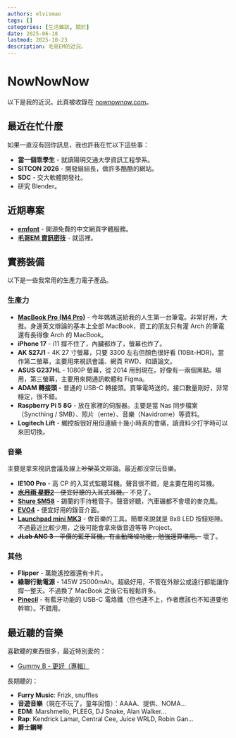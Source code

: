 ```yaml
---
authors: elvismao
tags: []
categories: [生活雜談, 關於]
date: 2025-06-18
lastmod: 2025-10-23
description: 毛哥EM的近況。
---
```


# NowNowNow

以下是我的近況。此頁被收錄在 [nownownow.com](https://nownownow.com/p/F3to)。

## 最近在忙什麼

如果一直沒有回你訊息，我也許我在忙以下這些事：

- **當一個乖學生** - 就讀陽明交通大學資訊工程學系。
- **SITCON 2026** - 開發組組長，做許多酷酷的網站。
- **SDC** - 交大軟體開發社。
- 研究 Blender。

## 近期專案

- [**emfont**](https://font.emtech.cc/) - 開源免費的中文網頁字體服務。
- [**毛哥EM 資訊密技**](https://emtech.cc/) - 就這裡。

## 實務裝備

以下是一些我常用的生產力電子產品。

### 生產力

- [**MacBook Pro (M4 Pro)**](/p/win-macbook) - 今年媽媽送給我的人生第一台筆電。非常好用，大推。身邊英文辯論的基本上全部 MacBook，資工的朋友只有灌 Arch 的筆電還有長得像 Arch 的 MacBook。
- **iPhone 17** - i11 撐不住了，內臟都炸了，螢幕也炸了。
- **AK S27J1** - 4K 27 寸螢幕，只要 3300 左右但顏色很好看 (10Bit-HDR)。當作第二螢幕，主要用來視訊會議、網頁 RWD、和讀論文。
- **ASUS G237HL** - 1080P 螢幕，從 2014 用到現在。好像有一兩個黑點。堪用，第三螢幕，主要用來開通訊軟體和 Figma。
- **ADAM 轉接頭** - 普通的 USB-C 轉接頭。買筆電時送的。接口數量剛好，非常穩定，很不錯。
- **Raspberry Pi 5 8G** - 放在家裡的伺服器。主要是當 Nas 同步檔案（Syncthing / SMB）、照片（ente）、音樂（Navidrome）等資料。
- **Logitech Lift** - 觸控板很好用但連續十幾小時真的會痛，讀資料少打字時可以來回切換。

### 音樂

主要是拿來視訊會議及線上~~吵架~~英文辯論。最近都沒空玩音樂。

- **IE100 Pro** - 高 CP 的入耳式監聽耳機。聲音很不錯，是主要在用的耳機。
- ~~[**水月雨 星野2**](https://moondroplab.com/cn/products/starfield-ii) - 便宜好聽的入耳式耳機。~~ 不見了。
- [**Shure SM58**](https://www.shure.com/en-US/products/microphones/sm58) - 錫蘭的手持粗管子。聲音好聽，汽車碾都不會壞的麥克風。
- [**EVO4**](https://evo.audio/products/audio-interfaces/evo-4/overview/) - 便宜好用的錄音介面。
- [**Launchpad mini MK3**](https://us.novationmusic.com/products/launchpad-mini-mk3) - 做音樂的工具。簡單來說就是 8x8 LED 按鈕矩陣。不過最近比較少用，之後可能會拿來做音遊等等 Project。
- ~~**JLab ANC 3** - 平價的藍牙耳機。有主動降噪功能，勉強還算堪用。~~ 壞了。

### 其他

- **Flipper** - 萬能遙控器還有卡片。
- **綠聯行動電源** - 145W 25000mAh。超級好用，不管在外辦公或遠行都能讓你撐一整天。不過換了 MacBook 之後它有輕鬆許多。
- [**Pinecil**](https://pine64.com/product/pinecil-smart-mini-portable-soldering-iron/) - 有藍牙功能的 USB-C 電烙鐵（但也連不上，作者應該也不知道要他幹嘛）。不錯用。

## 最近聽的音樂

喜歡聽的東西很多，最近特別愛的：

- [Gummy B - 更好（專輯）](https://open.spotify.com/album/0FKC566l6cp7gHF0QXe9G3?si=KcQKTUwWRiWe6BUwlc1Y0w)

長期聽的：

- **Furry Music**: Frizk, snuffles
- **音遊音樂**（現在不玩了，童年回憶）：AAAA、提供、NOMA...
- **EDM**: Marshmello, PLEEG, DJ Snake, Alan Walker...
- **Rap**: Kendrick Lamar, Central Cee, Juice WRLD, Robin Gan...
- **爵士鋼琴**
